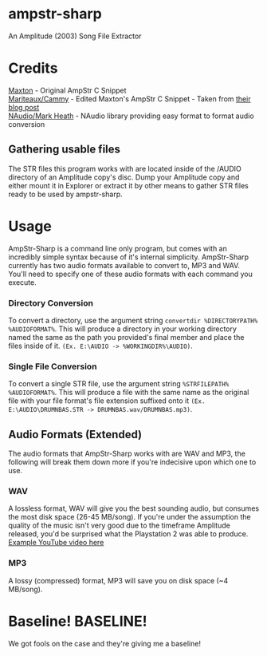 # ampstr-sharp
An Amplitude (2003) Song File Extractor

# Credits
[Maxton](https://github.com/maxton) - Original AmpStr C Snippet<br>
[Mariteaux/Cammy](https://github.com/mariteaux) - Edited Maxton's AmpStr C Snippet - Taken from [their blog post](https://archives.somnolescent.net/web/mari_v3/blog/2021/04/i-want-to-be-synthesized/)<br>
[NAudio/Mark Heath](https://github.com/naudio/NAudio) - NAudio library providing easy format to format audio conversion

## Gathering usable files
The STR files this program works with are located inside of the /AUDIO directory of an Amplitude copy's disc.
Dump your Amplitude copy and either mount it in Explorer or extract it by other means to gather STR files ready to be used by ampstr-sharp.

# Usage
AmpStr-Sharp is a command line only program, but comes with an incredibly simple syntax because of it's internal simplicity. AmpStr-Sharp currently has two audio formats available to convert to, MP3 and WAV. You'll need to specify one of these audio formats with each command you execute.
### Directory Conversion
To convert a directory, use the argument string `convertdir %DIRECTORYPATH% %AUDIOFORMAT%`. This will produce a directory in your working directory named the same as the path you provided's final member and place the files inside of it. `(Ex. E:\AUDIO -> %WORKINGDIR%\AUDIO)`.
### Single File Conversion
To convert a single STR file, use the argument string `%STRFILEPATH% %AUDIOFORMAT%`. This will produce a file with the same name as the original file with your file format's file extension suffixed onto it `(Ex. E:\AUDIO\DRUMNBAS.STR -> DRUMNBAS.wav/DRUMNBAS.mp3)`.

## Audio Formats (Extended)
The audio formats that AmpStr-Sharp works with are WAV and MP3, the following will break them down more if you're indecisive upon which one to use.

### WAV
A lossless format, WAV will give you the best sounding audio, but consumes the most disk space (26-45 MB/song). If you're under the assumption the quality of the music isn't very good due to the timeframe Amplitude released, you'd be surprised what the Playstation 2 was able to produce. [Example YouTube video here](https://youtu.be/pQ5WQRo1wXc)
### MP3
A lossy (compressed) format, MP3 will save you on disk space (~4 MB/song). 

# Baseline! BASELINE!
We got fools on the case and they're giving me a baseline!
